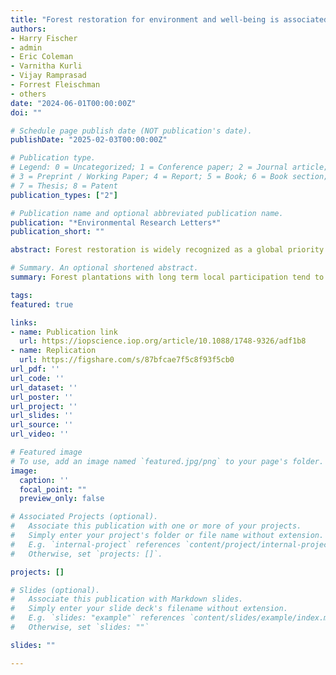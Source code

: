 ```yaml
---
title: "Forest restoration for environment and well-being is associated with empowered local governance over long time horizons"
authors:
- Harry Fischer
- admin
- Eric Coleman
- Varnitha Kurli
- Vijay Ramprasad
- Forrest Fleischman
- others
date: "2024-06-01T00:00:00Z"
doi: ""

# Schedule page publish date (NOT publication's date).
publishDate: "2025-02-03T00:00:00Z"

# Publication type.
# Legend: 0 = Uncategorized; 1 = Conference paper; 2 = Journal article;
# 3 = Preprint / Working Paper; 4 = Report; 5 = Book; 6 = Book section;
# 7 = Thesis; 8 = Patent
publication_types: ["2"]

# Publication name and optional abbreviated publication name.
publication: "*Environmental Research Letters*"
publication_short: ""

abstract: Forest restoration is widely recognized as a global priority to sequester carbon, conserve biodiversity, and support the livelihoods of rural and indigenous people. Contemporary interventions often target landscapes with a substantial human presence, and they regularly call for stakeholder participation during project implementation. However, there is a lack of empirical evidence linking local involvement with multiple forest benefits over long time horizons. Using a unique dataset of four decades of government-sponsored tree planting in North India, we find that both substantive local influence over planning projects and sustained control over management into the present—a favorable combination of long-term, empowered local governance—is associated with greater livelihood benefits and improvements in forest canopy cover over time. Our work points toward complex socio-ecological relationships, which may be explained by a positive interaction between empowered local governance, interventions that align with local needs, and long-term local care for planted forests. This implies that current financial commitments may need to be accompanied by institutional reforms that give communities meaningful control over planning and build capacities for self-governance that can endure into the future. In light of this work, we suggest that a paradigm of ‘people-centered restoration’ may offer the best opportunity to support long-term environmental goals in densely settled landscapes in the Global South.

# Summary. An optional shortened abstract.
summary: Forest plantations with long term local participation tend to provide greater environmental and social benefits.

tags:
featured: true

links:
- name: Publication link
  url: https://iopscience.iop.org/article/10.1088/1748-9326/adf1b8
- name: Replication
  url: https://figshare.com/s/87bfcae7f5c8f93f5cb0
url_pdf: ''
url_code: ''
url_dataset: ''
url_poster: ''
url_project: ''
url_slides: ''
url_source: ''
url_video: ''

# Featured image
# To use, add an image named `featured.jpg/png` to your page's folder. 
image:
  caption: ''
  focal_point: ""
  preview_only: false

# Associated Projects (optional).
#   Associate this publication with one or more of your projects.
#   Simply enter your project's folder or file name without extension.
#   E.g. `internal-project` references `content/project/internal-project/index.md`.
#   Otherwise, set `projects: []`.

projects: []

# Slides (optional).
#   Associate this publication with Markdown slides.
#   Simply enter your slide deck's filename without extension.
#   E.g. `slides: "example"` references `content/slides/example/index.md`.
#   Otherwise, set `slides: ""`

slides: ""

---
```

